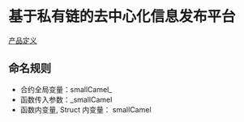 # 基于私有链的去中心化信息发布平台
[产品定义](http://phabricator.huobidev.com/T32598)

## 命名规则

 - 合约全局变量：smallCamel_
 - 函数传入参数：_smallCamel
 - 函数内变量, Struct 内变量： smallCamel